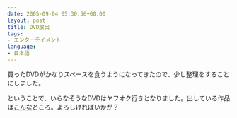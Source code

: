 ```yaml
---
date: 2005-09-04 05:30:56+00:00
layout: post
title: DVD放出
tags:
- エンターテイメント
language:
- 日本語
---
```


買ったDVDがかなりスペースを食うようになってきたので、少し整理をすることにしました。

ということで、いらなそうなDVDはヤフオク行きとなりました。出している作品は[こんな](http://openuser.auctions.yahoo.co.jp/jp/user/motonori_shindo?)ところ。よろしければいかが？
